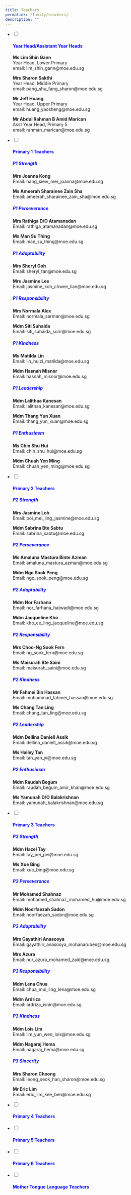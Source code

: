 ```yaml
---
title: Teachers
permalink: /family/teachers/
description: ""
---
```

<ul class="jekyllcodex_accordion">
<li>
<input id="accordion1" type="checkbox">
		<label for="accordion1"><h4 style="color:Blue">Year Head/Assistant Year Heads</h4></label>
<div>
<p><strong>Ms Lim Shin Gann</strong>
	<br>Year Head, Lower Primary
	<br>email: lim_shin_gann@moe.edu.sg</p>	

<p><strong>Mrs Sharon Sakthi</strong>
	<br>Year Head, Middle Primary
	<br>email: pang_shu_fang_sharon@moe.edu.sg</p>	

<p><strong>Mr Jeff Huang</strong>
	<br>Year Head, Upper Primary
	<br>email:  huang_yaosheng@moe.edu.sg</p>	

<p><strong>Mr Abdul Rahman B Amid Marican</strong>
	<br>Asst Year Head, Primary 5
	<br>email: rahman_marican@moe.edu.sg</p>	
	</div>
</li><li>
<input id="accordion2" type="checkbox">
<label for="accordion2"><h4 style="color:Blue">Primary 1 Teachers</h4></label>
<div>
<h5 style="color:Blue">P1 Strength</h5>
<strong>Mrs Joanna Kong</strong>
<br>Email: hang_siew_mei_joanna@moe.edu.sg

<p><strong>Ms Ameerah Sharainee Zain Sha</strong>
<br>Email: ameerah_sharainee_zain_sha@moe.edu.sg</p>

<h5 style="color:Blue">P1 Perseverance</h5>
<strong>Mrs Rathiga D/O Atamanadan</strong>
<br>Email: rathiga_atamanadan@moe.edu.sg

<p><strong>Ms Man Su Thing</strong>
<br>Email: man_su_thing@moe.edu.sg</p>

<h5 style="color:Blue">P1 Adaptability</h5>
<strong>Mrs Sheryl Goh</strong>
<br>Email: sheryl_tan@moe.edu.sg

<p><strong>Mrs Jasmine Lee</strong>
<br>Email: jasmine_koh_chwee_lian@moe.edu.sg</p>

<h5 style="color:Blue">P1 Responsibility</h5>
<strong>Mrs Normala Alex</strong>
<br>Email: normala_sarman@moe.edu.sg

<p><strong>Mdm Siti Suhaida</strong>
<br>Email: siti_suhaida_surir@moe.edu.sg</p>

<h5 style="color:Blue">P1 Kindness</h5>
<strong>Ms Matilda Lin</strong>
<br>Email: lin_huizi_matilda@moe.edu.sg

<p><strong>Mdm Hasnah Misnor</strong>
<br>Email: hasnah_misnor@moe.edu.sg</p>

<h5 style="color:Blue">P1 Leadership</h5>
<strong>Mdm Lalithaa Kanesan</strong>
<br>Email: lalithaa_kanesan@moe.edu.sg

<p><strong>Mdm Thang Yun Xuan</strong>
<br>Email: thang_yun_xuan@moe.edu.sg</p>

<h5 style="color:Blue">P1 Enthusiasm</h5>
<strong>Ms Chin Shu Hui</strong>
<br>Email: chin_shu_hui@moe.edu.sg

<p><strong>Mdm Chuah Yen Ming</strong>
<br>Email: chuah_yen_ming@moe.edu.sg</p>
</div>

</li><li>
<input id="accordion3" type="checkbox">
<label for="accordion3"><h4 style="color:Blue">Primary 2 Teachers</h4></label>
<div>
<h5 style="color:Blue">P2 Strength</h5>
<strong>Mrs Jasmine Loh</strong>
<br>Email: poi_mei_ling_jasmine@moe.edu.sg

<p><strong>Mdm Sabrina Bte Sabtu</strong>
<br>Email: sabrina_sabtu@moe.edu.sg</p>

<h5 style="color:Blue">P2 Perseverance</h5>
<strong>Ms Amaluna Mastura Binte Azman</strong>
<br>Email: amaluna_mastura_azman@moe.edu.sg

<p><strong>Mdm Ngo Sook Peng</strong>
<br>Email: ngo_sook_peng@moe.edu.sg</p>

<h5 style="color:Blue">P2 Adaptability</h5>
<strong>Mdm Nor Farhana</strong>
<br>Email: nor_farhana_hatwadi@moe.edu.sg

<p><strong>Mdm Jacqueline Kho</strong>
<br>Email: kho_ee_ling_jacqueline@moe.edu.sg</p>

<h5 style="color:Blue">P2 Responsibility</h5>
<strong>Mrs Choo-Ng Sook Fern</strong>
<br>Email: ng_sook_fern@moe.edu.sg

<p><strong>Ms Maisurah Bte Saini</strong>
<br>Email: maisurah_saini@moe.edu.sg</p>

<h5 style="color:Blue">P2 Kindness</h5>
<strong>Mr Fahmei Bin Hassan</strong>
<br>Email: muhammad_fahmei_hassan@moe.edu.sg

<p><strong>Ms Chang Tan Ling</strong>
<br>Email: chang_tan_ling@moe.edu.sg</p>

<h5 style="color:Blue">P2 Leadership</h5>
<strong>Mdm Dellina Daniell Assik</strong>
<br>Email: dellina_daniell_assik@moe.edu.sg

<p><strong>Ms Hailey Tan</strong>
<br>Email: tan_yan_yi@moe.edu.sg</p>

<h5 style="color:Blue">P2 Enthusiasm</h5>
<strong>Mdm Raudah Begum</strong>
<br>Email: raudah_begum_amir_khan@moe.edu.sg

<p><strong>Ms Yamunah D/O Balakrishnan</strong>
<br>Email: yamunah_balakrishnan@moe.edu.sg</p>

</div>
	
</li>
	<li>
<input id="accordion4" type="checkbox">
<label for="accordion4"><h4 style="color:blue">Primary 3 Teachers</h4></label>
	<div>
<h5 style="color:Blue">P3 Strength</h5>
<strong>Mdm Hazel Tay</strong>
<br>Email: tay_pei_pei@moe.edu.sg

<p><strong>Ms Xue Bing</strong>
<br>Email: xue_bing@moe.edu.sg</p>

<h5 style="color:Blue">P3 Perseverance</h5>
<strong>Mr Mohamed Shahnaz</strong>
<br>Email: mohamed_shahnaz_mohamed_hu@moe.edu.sg

<p><strong>Mdm Noorfaezah Sadon</strong>
<br>Email: noorfaezah_sadon@moe.edu.sg</p>

<h5 style="color:Blue">P3 Adaptability</h5>
<strong>Mrs Gayathiri Anasooya</strong>
<br>Email: gayathiri_anasooya_mohanaruben@moe.edu.sg

<p><strong>Mrs Azura</strong>
<br>Email: nur_azura_mohamed_zaid@moe.edu.sg</p>

<h5 style="color:Blue">P3 Responsibility</h5>
<strong>Mdm Lena Chua</strong>
<br>Email: chua_mui_ling_lena@moe.edu.sg

<p><strong>Mdm Ardriza</strong>
<br>Email: ardriza_isnin@moe.edu.sg</p>

<h5 style="color:Blue">P3 Kindness</h5>
<strong>Mdm Lois Lim</strong>
<br>Email: lim_yun_wen_lois@moe.edu.sg

<p><strong>Mdm Nagaraj Hema</strong>
<br>Email: nagaraj_hema@moe.edu.sg</p>

<h5 style="color:Blue">P3 Sincerity</h5>
<strong>Mrs Sharon Choong</strong>
<br>Email: leong_seok_han_sharon@moe.edu.sg

<p><strong>Mr Eric Lim</strong>
<br>Email: eric_lim_kee_ben@moe.edu.sg</p>
	</div>
	
</li><li>
<input id="accordion5" type="checkbox">
<label for="accordion5"><h4 style="color:blue">Primary 4 Teachers</h4></label>
	<div>
</div></li>	
		

<li>
<input id="accordion6" type="checkbox">
<label for="accordion6"><h4 style="color:blue">Primary 5 Teachers</h4></label>
	<div>

</div>
	</li>	
		
	
<li>
<input id="accordion7" type="checkbox">
<label for="accordion7"><h4 style="color:blue">Primary 6 Teachers</h4></label>
	<div>
</div>
	</li>	
	
<li>
<input id="accordion8" type="checkbox">
<label for="accordion8"><h4 style="color:blue">Mother Tongue Language Teachers</h4></label>
	<div>

</div></li>